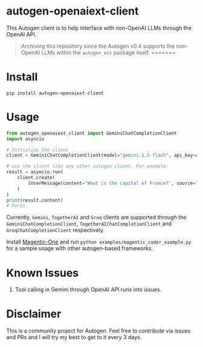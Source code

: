 # autogen-openaiext-client

This Autogen client is to help interface with non-OpenAI LLMs through the OpenAI API.

> Archiving this repository since the Autogen v0.4 supports the non-OpenAI LLMs within the `autogen_ext` package itself.
=======
# Install

`pip install autogen-openaiext-client`

# Usage

```python
from autogen_openaiext_client import GeminiChatCompletionClient
import asyncio

# Initialize the client
client = GeminiChatCompletionClient(model="gemini-1.5-flash", api_key=os.environ["GEMINI_API_KEY"])

# use the client like any other autogen client. For example:
result = asyncio.run(
    client.create(
        [UserMessage(content="What is the capital of France?", source="user")]
    )
)
print(result.content)
# Paris
```

Currently, `Gemini`, `TogetherAI` and `Groq` clients are supported through the `GeminiChatCompletionClient`, `TogetherAIChatCompletionClient` and `GroqChatCompletionClient` respectively.

Install [Magentic-One](https://github.com/microsoft/autogen/tree/main/python/packages/autogen-magentic-one) and run `python examples/magentic_coder_example.py` for a sample usage with other autogen-based frameworks.



# Known Issues

1. Tool calling in Gemini through OpenAI API runs into issues.

# Disclaimer

This is a community project for Autogen. Feel free to contribute via issues and PRs and I will try my best to get to it every 3 days.

